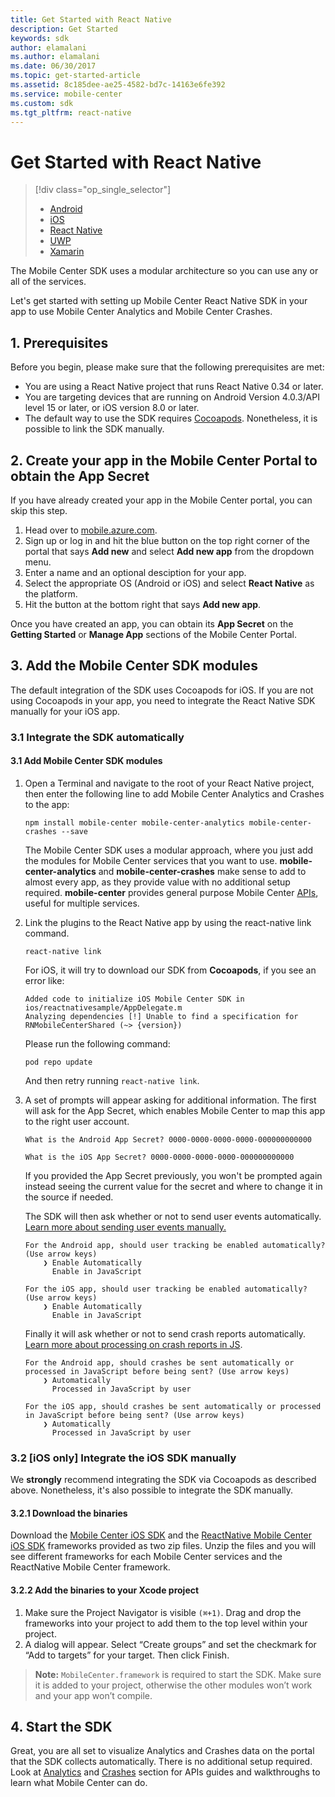```yaml
---
title: Get Started with React Native
description: Get Started
keywords: sdk
author: elamalani
ms.author: elamalani
ms.date: 06/30/2017
ms.topic: get-started-article
ms.assetid: 8c185dee-ae25-4582-bd7c-14163e6fe392
ms.service: mobile-center
ms.custom: sdk
ms.tgt_pltfrm: react-native
---
```


# Get Started with React Native

> [!div class="op_single_selector"]
> * [Android](android.md)
> * [iOS](ios.md)
> * [React Native](react-native.md)
> * [UWP](uwp.md)
> * [Xamarin](xamarin.md)

The Mobile Center SDK uses a modular architecture so you can use any or all of the services.

Let's get started with setting up Mobile Center React Native SDK in your app to use Mobile Center Analytics and Mobile Center Crashes.

## 1. Prerequisites

Before you begin, please make sure that the following prerequisites are met:

* You are using a React Native project that runs React Native 0.34 or later.
* You are targeting devices that are running on Android Version 4.0.3/API level 15 or later, or iOS version 8.0 or later.
* The default way to use the SDK requires [Cocoapods](https://cocoapods.org). Nonetheless, it is possible to link the SDK manually.

## 2. Create your app in the Mobile Center Portal to obtain the App Secret

If you have already created your app in the Mobile Center portal, you can skip this step.

1. Head over to [mobile.azure.com](https://mobile.azure.com).
2. Sign up or log in and hit the blue button on the top right corner of the portal that says **Add new** and select **Add new app** from the dropdown menu.
3. Enter a name and an optional desciption for your app.
4. Select the appropriate OS (Android or iOS) and select **React Native** as the platform.
5. Hit the button at the bottom right that says **Add new app**.

Once you have created an app, you can obtain its **App Secret** on the **Getting Started** or **Manage App** sections of the Mobile Center Portal.

## 3. Add the Mobile Center SDK modules

The default integration of the SDK uses Cocoapods for iOS. If you are not using Cocoapods in your app, you need to integrate the React Native SDK manually for your iOS app.

### 3.1 Integrate the SDK automatically

#### 3.1 Add Mobile Center SDK modules

1. Open a Terminal and navigate to the root of your React Native project, then enter the following line to add Mobile Center Analytics and Crashes to the app:

	```
	npm install mobile-center mobile-center-analytics mobile-center-crashes --save
	```

	The Mobile Center SDK uses a modular approach, where you just add the modules for Mobile Center services that you want to use. **mobile-center-analytics** and
	**mobile-center-crashes** make sense to add to almost every app, as they provide value with no additional setup required. **mobile-center** provides general
	purpose Mobile Center [APIs](../other-apis/react-native.md), useful for multiple services.

2. Link the plugins to the React Native app by using the react-native link command.

	```
	react-native link
	```

	For iOS, it will try to download our SDK from **Cocoapods**, if you see an error like:

	```
	Added code to initialize iOS Mobile Center SDK in ios/reactnativesample/AppDelegate.m
	Analyzing dependencies [!] Unable to find a specification for RNMobileCenterShared (~> {version})	
	```

	Please run the following command:

	```
	pod repo update
	```

	And then retry running `react-native link`.

3. A set of prompts will appear asking for additional information. The first will ask for the App Secret, which enables Mobile Center to map this app to the right user account.

	```
	What is the Android App Secret? 0000-0000-0000-0000-000000000000

	What is the iOS App Secret? 0000-0000-0000-0000-000000000000
	```

	If you provided the App Secret previously, you won't be prompted again instead seeing the current value for the secret and where to change it in the source if needed.

	The SDK will then ask whether or not to send user events automatically. [Learn more about sending user events manually.](~/sdk/analytics/react-native.md)

	```
	For the Android app, should user tracking be enabled automatically? (Use arrow keys)
        ❯ Enable Automatically
          Enable in JavaScript

	For the iOS app, should user tracking be enabled automatically? (Use arrow keys)
        ❯ Enable Automatically
          Enable in JavaScript
	```

	Finally it will ask whether or not to send crash reports automatically. [Learn more about processing on crash reports in JS](~/sdk/crashes/react-native.md).

	```
	For the Android app, should crashes be sent automatically or processed in JavaScript before being sent? (Use arrow keys)
        ❯ Automatically
          Processed in JavaScript by user

	For the iOS app, should crashes be sent automatically or processed in JavaScript before being sent? (Use arrow keys)
        ❯ Automatically
          Processed in JavaScript by user
	```

### 3.2 [iOS only] Integrate the iOS SDK manually

We **strongly** recommend integrating the SDK via Cocoapods as described above. Nonetheless, it's also possible to integrate the SDK manually.

#### 3.2.1 Download the binaries

Download the [Mobile Center iOS SDK](https://github.com/Microsoft/MobileCenter-SDK-iOS/releases) and the [ReactNative Mobile Center iOS SDK](https://github.com/Microsoft/MobileCenter-SDK-React-Native/releases) frameworks provided as two zip files. Unzip the files and you will see different frameworks for each Mobile Center services and the ReactNative Mobile Center framework. 

#### 3.2.2 Add the binaries to your Xcode project

1. Make sure the Project Navigator is visible `(⌘+1)`. Drag and drop the frameworks into your project to add them to the top level within your project.
2. A dialog will appear. Select “Create groups” and set the checkmark for “Add to targets” for your target. Then click Finish.

> **Note:** `MobileCenter.framework` is required to start the SDK. Make sure it is added to your project, otherwise the other modules won’t work and your app won’t compile.

## 4. Start the SDK

Great, you are all set to visualize Analytics and Crashes data on the portal that the SDK collects automatically. There is no additional setup required. Look at [Analytics](~/sdk/analytics/react-native.md) and [Crashes](~/sdk/crashes/react-native.md) section for APIs guides and walkthroughs to learn what Mobile Center can do.
